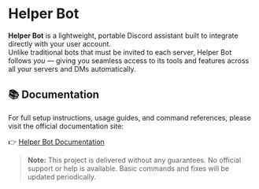 # Helper Bot

**Helper Bot** is a lightweight, portable Discord assistant built to integrate directly with your user account.  
Unlike traditional bots that must be invited to each server, Helper Bot follows *you* — giving you seamless access to its tools and features across all your servers and DMs automatically.

## 📚 Documentation

For full setup instructions, usage guides, and command references, please visit the official documentation site:

👉 [Helper Bot Documentation](https://docs.braidenh.com/Helper)

> **Note:** This project is delivered without any guarantees. No official support or help is available. Basic commands and fixes will be updated periodically.
